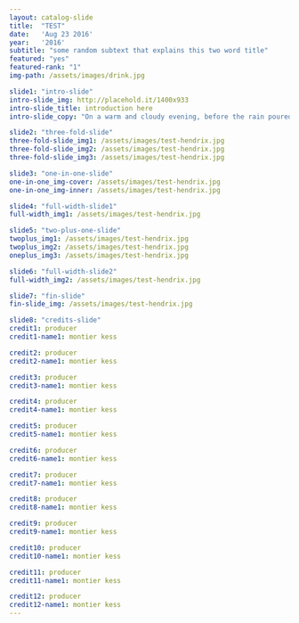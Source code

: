 ```yaml
---
layout: catalog-slide
title:  "TEST"
date:   'Aug 23 2016'
year:	'2016'
subtitle: "some random subtext that explains this two word title"
featured: "yes"
featured-rank: "1"
img-path: /assets/images/drink.jpg

slide1: "intro-slide"
intro-slide_img: http://placehold.it/1400x933
intro-slide_title: introduction here
intro-slide_copy: "On a warm and cloudy evening, before the rain poured out of the clouds, the sky was a bright, beautiful orange with shadows of green - a rainbow before the storm. Featuring Chavon and her kimono."

slide2: "three-fold-slide"
three-fold-slide_img1: /assets/images/test-hendrix.jpg
three-fold-slide_img2: /assets/images/test-hendrix.jpg
three-fold-slide_img3: /assets/images/test-hendrix.jpg

slide3: "one-in-one-slide"
one-in-one_img-cover: /assets/images/test-hendrix.jpg
one-in-one_img-inner: /assets/images/test-hendrix.jpg

slide4: "full-width-slide1"
full-width_img1: /assets/images/test-hendrix.jpg

slide5: "two-plus-one-slide"
twoplus_img1: /assets/images/test-hendrix.jpg
twoplus_img2: /assets/images/test-hendrix.jpg
oneplus_img3: /assets/images/test-hendrix.jpg

slide6: "full-width-slide2"
full-width_img2: /assets/images/test-hendrix.jpg

slide7: "fin-slide"
fin-slide_img: /assets/images/test-hendrix.jpg

slide8: "credits-slide"
credit1: producer
credit1-name1: montier kess

credit2: producer
credit2-name1: montier kess

credit3: producer
credit3-name1: montier kess

credit4: producer
credit4-name1: montier kess

credit5: producer
credit5-name1: montier kess

credit6: producer
credit6-name1: montier kess

credit7: producer
credit7-name1: montier kess

credit8: producer
credit8-name1: montier kess

credit9: producer
credit9-name1: montier kess

credit10: producer
credit10-name1: montier kess

credit11: producer
credit11-name1: montier kess

credit12: producer
credit12-name1: montier kess
---
```


 